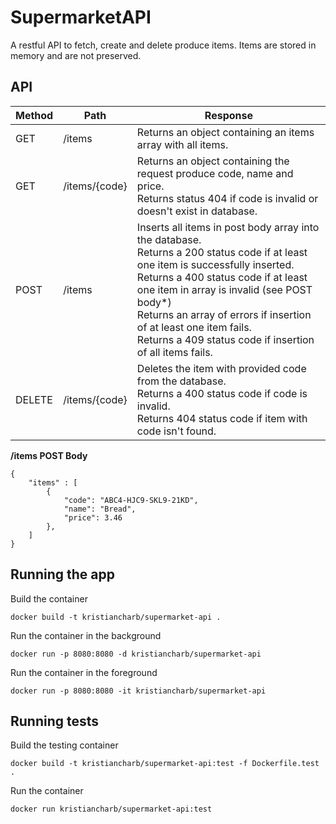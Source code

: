 # SupermarketAPI

A restful API to fetch, create and delete produce items. Items are stored in memory and are not preserved.

## API

| Method | Path          | Response                                                                                                                                                                                                                                                                                                                                              |
|--------|---------------|-------------------------------------------------------------------------------------------------------------------------------------------------------------------------------------------------------------------------------------------------------------------------------------------------------------------------------------------------------|
| GET    | /items        | Returns an object containing an items array with all items.                                                                                                                                                                                                                                                                                           |
| GET    | /items/{code} | Returns an object containing the request produce code, name and price.<br>Returns status 404 if code is invalid or doesn't exist in database.                                                                                                                                                                                                         |
| POST   | /items        | Inserts all items in post body array into the database.<br>Returns a 200 status code if at least one item is successfully inserted.<br>Returns a 400 status code if at least one item in array is invalid (see POST body*)<br>Returns an array of errors if insertion of at least one item fails.<br>Returns a 409 status code if insertion of all items fails. |
| DELETE | /items/{code} | Deletes the item with provided code from the database.<br>Returns a 400 status code if code is invalid. <br>Returns 404 status code if item with code isn't found.                                                                                                                                                                                    |

**/items  POST Body**
```
{
	"items" : [
        {
            "code": "ABC4-HJC9-SKL9-21KD",
            "name": "Bread",
            "price": 3.46
        },
    ]
}
```
## Running the app

Build the container
```
docker build -t kristiancharb/supermarket-api .
```
Run the container in the background
```
docker run -p 8080:8080 -d kristiancharb/supermarket-api
```
Run the container in the foreground
```
docker run -p 8080:8080 -it kristiancharb/supermarket-api
```

## Running tests
Build the testing container
```
docker build -t kristiancharb/supermarket-api:test -f Dockerfile.test .
```
Run the container
```
docker run kristiancharb/supermarket-api:test
```
